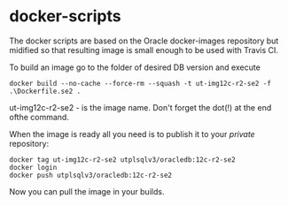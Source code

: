 # docker-scripts
The docker scripts are based on the Oracle docker-images repository but midified so that resulting image is small enough to be used with Travis CI.

To build an image go to the folder of desired DB version and execute
```
docker build --no-cache --force-rm --squash -t ut-img12c-r2-se2 -f .\Dockerfile.se2 .
```
ut-img12c-r2-se2 - is the image name. 
Don't forget the dot(!) at the end ofthe command.

When the image is ready all you need is to publish it to your _private_ repository:
```
docker tag ut-img12c-r2-se2 utplsqlv3/oracledb:12c-r2-se2
docker login
docker push utplsqlv3/oracledb:12c-r2-se2
```

Now you can pull the image in your builds.